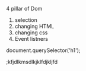 4 pillar of Dom 

1. selection
2. changing HTML
3. changing css
4. Event listners

document.querySelector('h1');



;kfjdlkmsdlkjklfdjkljfd

